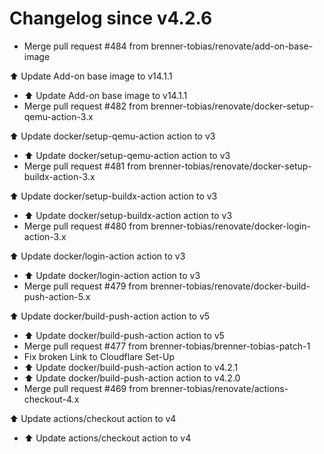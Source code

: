 # Changelog since v4.2.6
- Merge pull request #484 from brenner-tobias/renovate/add-on-base-image

⬆️ Update Add-on base image to v14.1.1 
- ⬆️ Update Add-on base image to v14.1.1 
- Merge pull request #482 from brenner-tobias/renovate/docker-setup-qemu-action-3.x

⬆️ Update docker/setup-qemu-action action to v3 
- ⬆️ Update docker/setup-qemu-action action to v3 
- Merge pull request #481 from brenner-tobias/renovate/docker-setup-buildx-action-3.x

⬆️ Update docker/setup-buildx-action action to v3 
- ⬆️ Update docker/setup-buildx-action action to v3 
- Merge pull request #480 from brenner-tobias/renovate/docker-login-action-3.x

⬆️ Update docker/login-action action to v3 
- ⬆️ Update docker/login-action action to v3 
- Merge pull request #479 from brenner-tobias/renovate/docker-build-push-action-5.x

⬆️ Update docker/build-push-action action to v5 
- ⬆️ Update docker/build-push-action action to v5 
- Merge pull request #477 from brenner-tobias/brenner-tobias-patch-1 
- Fix broken Link to Cloudflare Set-Up 
- ⬆️ Update docker/build-push-action action to v4.2.1 
- ⬆️ Update docker/build-push-action action to v4.2.0 
- Merge pull request #469 from brenner-tobias/renovate/actions-checkout-4.x

⬆️ Update actions/checkout action to v4 
- ⬆️ Update actions/checkout action to v4 

